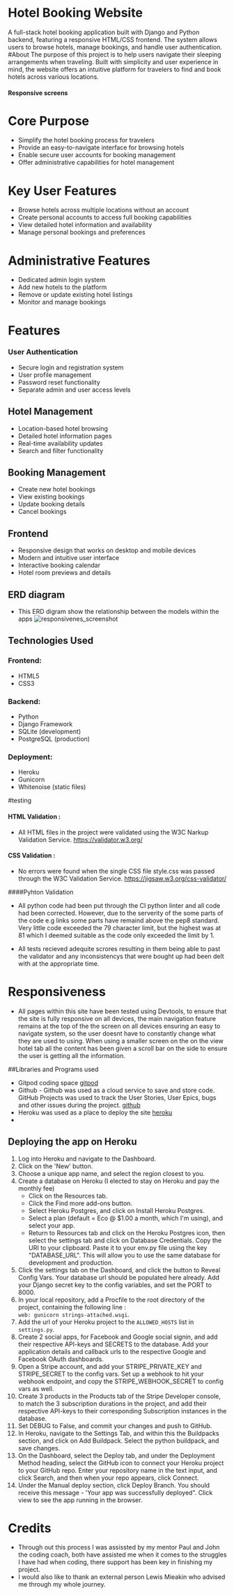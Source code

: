 # Hotel Booking Website
A full-stack hotel booking application built with Django and Python backend, featuring a responsive HTML/CSS frontend. The system allows users to browse hotels, manage bookings, and handle user authentication.
#About
The purpose of this project is to help users navigate their sleeping arrangements when traveling. Built with simplicity and user experience in mind, the website offers an intuitive platform for travelers to find and book hotels across various locations.

#### Responsive screens 


# Core Purpose

- Simplify the hotel booking process for travelers
- Provide an easy-to-navigate interface for browsing hotels
- Enable secure user accounts for booking management
- Offer administrative capabilities for hotel management

# Key User Features

- Browse hotels across multiple locations without an account
- Create personal accounts to access full booking capabilities
- View detailed hotel information and availability
- Manage personal bookings and preferences

# Administrative Features

- Dedicated admin login system
- Add new hotels to the platform
- Remove or update existing hotel listings
- Monitor and manage bookings

# Features

### User Authentication

- Secure login and registration system
- User profile management
- Password reset functionality
- Separate admin and user access levels


## Hotel Management

- Location-based hotel browsing
- Detailed hotel information pages
- Real-time availability updates
- Search and filter functionality


## Booking Management

- Create new hotel bookings
- View existing bookings
- Update booking details
- Cancel bookings


## Frontend

- Responsive design that works on desktop and mobile devices
- Modern and intuitive user interface
- Interactive booking calendar
- Hotel room previews and details

## ERD diagram
- This ERD digram show the relationship between the models within the apps 
![responsivenes_screenshot](/doc_images/erd.png) 



## Technologies Used

### Frontend:

- HTML5
- CSS3


### Backend:

- Python
- Django Framework
- SQLite (development)
- PostgreSQL (production)


### Deployment:

- Heroku
- Gunicorn
- Whitenoise (static files)

#testing
#### HTML Validation :
- All HTML files in the project were validated using the W3C Narkup Validation Service.
https://validator.w3.org/

#### CSS Validation :
- No errors were found when the single CSS file style.css was passed through the W3C Validation Service.
https://jigsaw.w3.org/css-validator/

####Pyhton Validation
- All python code had been put through the CI python linter and all code had been corrected. However, due to the serverity of the some parts of the code e.g links some parts have remaind above the pep8 standard. Very little code exceeded the 79 character limit, but the highest was at 81 which I deemed suitable as the code only exceeded the limit by 1.

- All tests recieved adequite scrores resulting in them being able to past the validator and any inconsistencys that were bought up had been delt with at the appropriate time.

# Responsiveness
- All pages within this site have been tested using Devtools, to ensure that the site is fully responsive on all devices, the main navigation feature remains at the top of the the screen on all devices ensuring an easy to navigate system, so the user doesnt have to constantly change what they are used to using. When using a smaller screen on the on the view hotel tab all the content has been given a scroll bar on the side to ensure the user is getting all the information.

##Libraries and Programs used
- Gitpod coding space [gitpod](https://www.gitpod.io/ "gitpod")
- Github -  Github was used as a cloud service to save and store code. GitHub Projects was used to track the User Stories, User Epics, bugs and other issues during the project. [github](https://github.com/ "github")
- Heroku was used as a place to deploy the site  [heroku](https://www.heroku.com/?utm_source=google&utm_medium=paid_search&utm_campaign=emea_heraw&utm_content=general-branded-search-rsa&utm_term=heroku&utm_source_platform=GoogleAds&gad_source=1&gclid=Cj0KCQiAkJO8BhCGARIsAMkswygiKklF3O08QSDjhdsSWRZMQtTtlD0r22r9A7AZ-AfJY2A39CdD5noaAnyREALw_wcB "heroku")
- 


## Deploying the app on Heroku
1. Log into Heroku and navigate to the Dashboard.
2. Click on the 'New' button.
3. Choose a unique app name, and select the region closest to you.
4. Create a database on Heroku (I elected to stay on Heroku and pay the monthly fee)
    - Click on the Resources tab.
    - Click the Find more add-ons button.
    - Select Heroku Postgres, and click on Install Heroku Postgres.
    - Select a plan (default = Eco @ $1.00 a month, which I'm using), and select your app.
    - Return to Resources tab and click on the Heroku Postgres icon, then select the settings tab and click on Database Credentials. Copy the URI to your clipboard. Paste it to your env.py file using the key "DATABASE_URL". This will allow you to use the same database for development and production.
5. Click the settings tab on the Dashboard, and click the button to Reveal Config Vars. Your database url should be populated here already. Add your Django secret key to the config variables, and set the PORT to 8000.
6. In your local repository, add a Procfile to the root directory of the project, containing the following line :<br /> `web: gunicorn strings-attached.wsgi`.
7. Add the url of your Heroku project to the `ALLOWED_HOSTS` list in `settings.py`.
8. Create 2 social apps, for Facebook and Google social signin, and add their respective API-keys and SECRETS to the database. Add your application details and callback urls to the respective Google and Facebook OAuth dashboards.
9. Open a Stripe account, and add your STRIPE_PRIVATE_KEY and STRIPE_SECRET to the config vars. Set up a webhook to hit your webhook endpoint, and copy the STRIPE_WEBHOOK_SECRET to config vars as well.
10. Create 3 products in the Products tab of the Stripe Developer console, to match the 3 subscription durations in the project, and add their respective API-keys to their corresponding Subscription instances in the database.
11. Set DEBUG to False, and commit your changes and push to GitHub.
12. In Heroku, navigate to the Settings Tab, and within this the Buildpacks section, and click on Add Buildpack. Select the python buildpack, and save changes.
13. On the Dashboard, select the Deploy tab, and under the Deployment Method heading, select the
GitHub icon to connect your Heroku project to your GitHub repo. Enter your repository name in the text input, and click Search, and then when your repo appears, click Connect.
14. Under the Manual deploy section, click Deploy Branch. You should receive this message - 'Your app was successfully deployed". Click view to see the app running in the browser.

 # Credits
 - Through out this process I was assissted by my mentor Paul and John the coding coach, both have assisted me when it comes to the struggles I have had when coding, there support has been key in finishing my project.
 - I would also like to thank an external person Lewis Mieakin who advised me through my whole journey.
